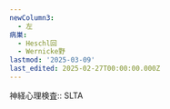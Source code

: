 ```yaml
---
newColumn3:
  - 左
病巣:
  - Heschl回
  - Wernicke野
lastmod: '2025-03-09'
last_edited: 2025-02-27T00:00:00.000Z
---
```


神経心理検査:: SLTA
